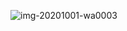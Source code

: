 ![img-20201001-wa0003](https://github.com/user-attachments/assets/65e857d0-21f0-4d49-bfcb-b313de357ed8)
